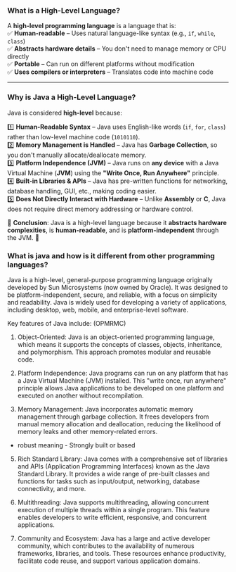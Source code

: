 ### **What is a High-Level Language?**

A **high-level programming language** is a language that is:  
✅ **Human-readable** – Uses natural language-like syntax (e.g., `if`, `while`, `class`)  
✅ **Abstracts hardware details** – You don't need to manage memory or CPU directly  
✅ **Portable** – Can run on different platforms without modification  
✅ **Uses compilers or interpreters** – Translates code into machine code

---

### **Why is Java a High-Level Language?**

Java is considered **high-level** because:

1️⃣ **Human-Readable Syntax** – Java uses English-like words (`if`, `for`, `class`) rather than low-level machine code (`1010110`).  
2️⃣ **Memory Management is Handled** – Java has **Garbage Collection**, so you don't manually allocate/deallocate memory.  
3️⃣ **Platform Independence (JVM)** – Java runs on **any device** with a Java Virtual Machine (**JVM**) using the **"Write Once, Run Anywhere"** principle.  
4️⃣ **Built-in Libraries & APIs** – Java has pre-written functions for networking, database handling, GUI, etc., making coding easier.  
5️⃣ **Does Not Directly Interact with Hardware** – Unlike **Assembly** or **C**, Java does not require direct memory addressing or hardware control.

📌 **Conclusion**: Java is a high-level language because it **abstracts hardware complexities**, is **human-readable**, and is **platform-independent** through the JVM. 🚀

### What is java and how is it different from other programming languages?

Java is a high-level, general-purpose programming language originally developed by Sun Microsystems (now owned by Oracle). It was designed to be platform-independent, secure, and reliable, with a focus on simplicity and readability. Java is widely used for developing a variety of applications, including desktop, web, mobile, and enterprise-level software.

Key features of Java include: (OPMRMC)

1. Object-Oriented: Java is an object-oriented programming language, which means it supports the concepts of classes, objects, inheritance, and polymorphism. This approach promotes modular and reusable code.

2. Platform Independence: Java programs can run on any platform that has a Java Virtual Machine (JVM) installed. This "write once, run anywhere" principle allows Java applications to be developed on one platform and executed on another without recompilation.

3. Memory Management: Java incorporates automatic memory management through garbage collection. It frees developers from manual memory allocation and deallocation, reducing the likelihood of memory leaks and other memory-related errors.

- robust meaning - Strongly built or based

5. Rich Standard Library: Java comes with a comprehensive set of libraries and APIs (Application Programming Interfaces) known as the Java Standard Library. It provides a wide range of pre-built classes and functions for tasks such as input/output, networking, database connectivity, and more.

6. Multithreading: Java supports multithreading, allowing concurrent execution of multiple threads within a single program. This feature enables developers to write efficient, responsive, and concurrent applications.

7. Community and Ecosystem: Java has a large and active developer community, which contributes to the availability of numerous frameworks, libraries, and tools. These resources enhance productivity, facilitate code reuse, and support various application domains.
